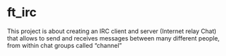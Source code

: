 # ft_irc
This project is about creating an IRC client and server (Internet relay Chat) that allows to send and receives messages between many different people, from within chat groups called “channel”

